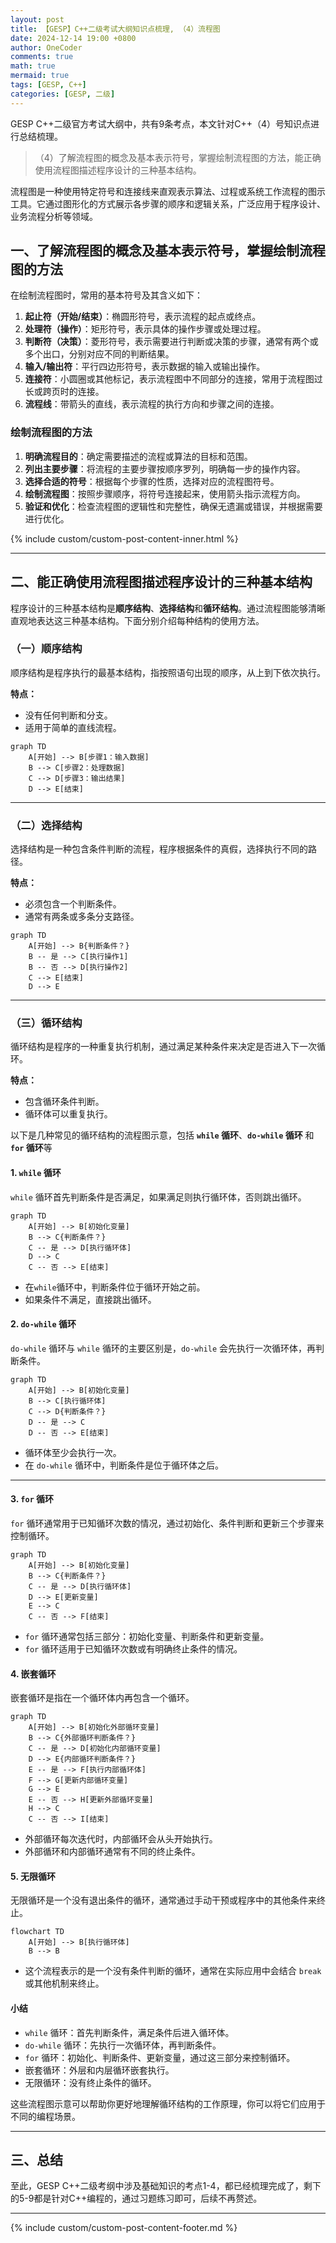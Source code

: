 ```yaml
---
layout: post
title: 【GESP】C++二级考试大纲知识点梳理, （4）流程图
date: 2024-12-14 19:00 +0800
author: OneCoder
comments: true
math: true
mermaid: true
tags: [GESP, C++]
categories: [GESP, 二级]
---
```

GESP C++二级官方考试大纲中，共有9条考点，本文针对C++（4）号知识点进行总结梳理。
>（4）了解流程图的概念及基本表示符号，掌握绘制流程图的方法，能正确使用流程图描述程序设计的三种基本结构。

<!--more-->

流程图是一种使用特定符号和连接线来直观表示算法、过程或系统工作流程的图示工具。它通过图形化的方式展示各步骤的顺序和逻辑关系，广泛应用于程序设计、业务流程分析等领域。

## **一、了解流程图的概念及基本表示符号，掌握绘制流程图的方法**

在绘制流程图时，常用的基本符号及其含义如下：

1. **起止符（开始/结束）**：椭圆形符号，表示流程的起点或终点。
2. **处理符（操作）**：矩形符号，表示具体的操作步骤或处理过程。
3. **判断符（决策）**：菱形符号，表示需要进行判断或决策的步骤，通常有两个或多个出口，分别对应不同的判断结果。
4. **输入/输出符**：平行四边形符号，表示数据的输入或输出操作。
5. **连接符**：小圆圈或其他标记，表示流程图中不同部分的连接，常用于流程图过长或跨页时的连接。
6. **流程线**：带箭头的直线，表示流程的执行方向和步骤之间的连接。

### 绘制流程图的方法

1. **明确流程目的**：确定需要描述的流程或算法的目标和范围。
2. **列出主要步骤**：将流程的主要步骤按顺序罗列，明确每一步的操作内容。
3. **选择合适的符号**：根据每个步骤的性质，选择对应的流程图符号。
4. **绘制流程图**：按照步骤顺序，将符号连接起来，使用箭头指示流程方向。
5. **验证和优化**：检查流程图的逻辑性和完整性，确保无遗漏或错误，并根据需要进行优化。

{% include custom/custom-post-content-inner.html %}

---

## **二、能正确使用流程图描述程序设计的三种基本结构**

程序设计的三种基本结构是**顺序结构**、**选择结构**和**循环结构**。通过流程图能够清晰直观地表达这三种基本结构。下面分别介绍每种结构的使用方法。

### **（一）顺序结构**

顺序结构是程序执行的最基本结构，指按照语句出现的顺序，从上到下依次执行。

**特点：**

- 没有任何判断和分支。
- 适用于简单的直线流程。

```mermaid
graph TD
    A[开始] --> B[步骤1：输入数据]
    B --> C[步骤2：处理数据]
    C --> D[步骤3：输出结果]
    D --> E[结束]
```

---

### **（二）选择结构**

选择结构是一种包含条件判断的流程，程序根据条件的真假，选择执行不同的路径。

**特点：**

- 必须包含一个判断条件。
- 通常有两条或多条分支路径。

```mermaid
graph TD
    A[开始] --> B{判断条件？}
    B -- 是 --> C[执行操作1]
    B -- 否 --> D[执行操作2]
    C --> E[结束]
    D --> E
```

---

### **（三）循环结构**

循环结构是程序的一种重复执行机制，通过满足某种条件来决定是否进入下一次循环。

**特点：**

- 包含循环条件判断。
- 循环体可以重复执行。

以下是几种常见的循环结构的流程图示意，包括 **`while` 循环**、**`do-while` 循环** 和 **`for` 循环**等

#### 1. **`while` 循环**

`while` 循环首先判断条件是否满足，如果满足则执行循环体，否则跳出循环。

```mermaid
graph TD
    A[开始] --> B[初始化变量]
    B --> C{判断条件？}
    C -- 是 --> D[执行循环体]
    D --> C
    C -- 否 --> E[结束]
```

- 在`while`循环中，判断条件位于循环开始之前。
- 如果条件不满足，直接跳出循环。

#### 2. **`do-while` 循环**

`do-while` 循环与 `while` 循环的主要区别是，`do-while` 会先执行一次循环体，再判断条件。

```mermaid
graph TD
    A[开始] --> B[初始化变量]
    B --> C[执行循环体]
    C --> D{判断条件？}
    D -- 是 --> C
    D -- 否 --> E[结束]
```

- 循环体至少会执行一次。
- 在 `do-while` 循环中，判断条件是位于循环体之后。

---

#### 3. **`for` 循环**

`for` 循环通常用于已知循环次数的情况，通过初始化、条件判断和更新三个步骤来控制循环。

```mermaid
graph TD
    A[开始] --> B[初始化变量]
    B --> C{判断条件？}
    C -- 是 --> D[执行循环体]
    D --> E[更新变量]
    E --> C
    C -- 否 --> F[结束]
```

- `for` 循环通常包括三部分：初始化变量、判断条件和更新变量。
- `for` 循环适用于已知循环次数或有明确终止条件的情况。

#### 4. **嵌套循环**

嵌套循环是指在一个循环体内再包含一个循环。

```mermaid
graph TD
    A[开始] --> B[初始化外部循环变量]
    B --> C{外部循环判断条件？}
    C -- 是 --> D[初始化内部循环变量]
    D --> E{内部循环判断条件？}
    E -- 是 --> F[执行内部循环体]
    F --> G[更新内部循环变量]
    G --> E
    E -- 否 --> H[更新外部循环变量]
    H --> C
    C -- 否 --> I[结束]
```

- 外部循环每次迭代时，内部循环会从头开始执行。
- 外部循环和内部循环通常有不同的终止条件。

#### 5. **无限循环**

无限循环是一个没有退出条件的循环，通常通过手动干预或程序中的其他条件来终止。

```mermaid
flowchart TD
    A[开始] --> B[执行循环体]
    B --> B
```

- 这个流程表示的是一个没有条件判断的循环，通常在实际应用中会结合 `break` 或其他机制来终止。

#### 小结

- `while` 循环：首先判断条件，满足条件后进入循环体。
- `do-while` 循环：先执行一次循环体，再判断条件。
- `for` 循环：初始化、判断条件、更新变量，通过这三部分来控制循环。
- 嵌套循环：外层和内层循环嵌套执行。
- 无限循环：没有终止条件的循环。

这些流程图示意可以帮助你更好地理解循环结构的工作原理，你可以将它们应用于不同的编程场景。

---

## **三、总结**

至此，GESP C++二级考纲中涉及基础知识的考点1-4，都已经梳理完成了，剩下的5-9都是针对C++编程的，通过习题练习即可，后续不再赘述。

---
{% include custom/custom-post-content-footer.md %}
